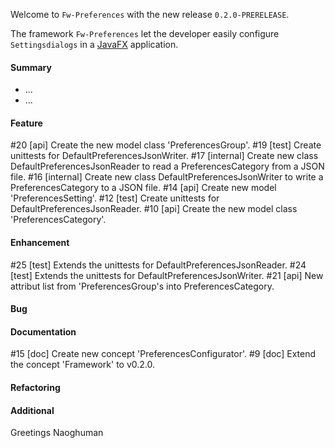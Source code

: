 Welcome to `Fw-Preferences` with the new release `0.2.0-PRERELEASE`.

The framework `Fw-Preferences` let the developer easily configure `Settingsdialogs` 
in a [JavaFX] application.



#### Summary
* ...
* ...



#### Feature
#20 [api] Create the new model class 'PreferencesGroup'.
#19 [test] Create unittests for DefaultPreferencesJsonWriter.
#17 [internal] Create new class DefaultPreferencesJsonReader to read a PreferencesCategory from a JSON file.
#16 [internal] Create new class DefaultPreferencesJsonWriter to write a PreferencesCategory to a JSON file.
#14 [api] Create new model 'PreferencesSetting'.
#12 [test] Create unittests for DefaultPreferencesJsonReader.
#10 [api] Create the new model class 'PreferencesCategory'.



#### Enhancement
#25 [test] Extends the unittests for DefaultPreferencesJsonReader.
#24 [test] Extends the unittests for DefaultPreferencesJsonWriter.
#21 [api] New attribut list from 'PreferencesGroup's into PreferencesCategory.



#### Bug



#### Documentation
#15 [doc] Create new concept 'PreferencesConfigurator'.
#9 [doc] Extend the concept 'Framework' to v0.2.0.



#### Refactoring



#### Additional



Greetings
Naoghuman



[//]: # (Issues which will be integrated in this release)



[//]: # (Links)
[JavaFX]:http://docs.oracle.com/javase/8/javase-clienttechnologies.htm
[Maven]:http://maven.apache.org/
[NetBeans]:https://netbeans.org/
